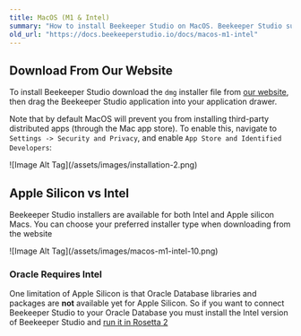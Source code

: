 ```yaml
---
title: MacOS (M1 & Intel)
summary: "How to install Beekeeper Studio on MacOS. Beekeeper Studio supports both Intel and M1 processors."
old_url: "https://docs.beekeeperstudio.io/docs/macos-m1-intel"
---
```



## Download From Our Website
To install Beekeeper Studio download the `dmg` installer file from [our website](https://beekeeperstudio.io), then drag the Beekeeper Studio application into your application drawer.

Note that by default MacOS will prevent you from installing third-party distributed apps (through the Mac app store). To enable this, navigate to `Settings -> Security and Privacy`, and enable `App Store and Identified Developers`:

![Image Alt Tag]\(/assets/images/installation-2.png)

## Apple Silicon vs Intel

Beekeeper Studio installers are available for both Intel and Apple silicon Macs. You can choose your preferred installer type when downloading from the website

![Image Alt Tag]\(/assets/images/macos-m1-intel-10.png)

### Oracle Requires Intel

One limitation of Apple Silicon is that Oracle Database libraries and packages are **not** available yet for Apple Silicon. So if you want to connect Beekeeper Studio to your Oracle Database you must install the Intel version of Beekeeper Studio and [run it in Rosetta 2](https://support.apple.com/en-us/HT211861)


